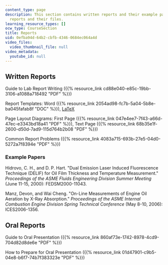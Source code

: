 ```yaml
---
content_type: page
description: This section contains written reports and their example papers and oral
  reports and their files.
learning_resource_types: []
ocw_type: CourseSection
title: Reports
uid: 0efba94d-64b2-cbfb-4346-0684ec064a4d
video_files:
  video_thumbnail_file: null
video_metadata:
  youtube_id: null
---
```


Written Reports
---------------

Guide to Lab Report Writing ({{% resource_link cd88e040-e85c-19bb-3106-a1088a718492 "PDF" %}})

Report Templates: Word ({{% resource_link 2054ad98-fc7b-5a04-5b8e-ba045fafab8f "DOC" %}}), [LaTeX](http://iel.ucdavis.edu/code/ASME/conf-1.5.html)

Page Layout Diagrams: First Page ({{% resource_link 047e4ee7-7f43-a66d-47ec-e3343bd18a41 "PDF" %}}), Text Page ({{% resource_link 68b35e1f-2600-d50d-7ad9-115d764b2b08 "PDF" %}})

Common Report Problems ({{% resource_link 4083a715-693b-27e5-04d0-5272a7f8394e "PDF" %}})

### Example Papers

Hidrovo, C. H., and D. P. Hart. "Dual Emission Laser Induced Fluorescence Technique (DELIF) for Oil Film Thickness and Temperature Measurement." _Proceedings of the ASME Fluids Engineering Division Summer Meeting_ (June 11-15, 2000): FEDSM2000-11043.

Manz, Devon, and Wai Cheng. "On-Line Measurements of Engine Oil Aeration by X-Ray Absorption." _Proceedings of the ASME Internal Combustion Engine Division Spring Technical Conference_ (May 8-10, 2006): ICES2006-1356.

Oral Reports
------------

Guide to Oral Presentation ({{% resource_link 860af73e-1742-8978-4cd9-704d82d8de6e "PDF" %}})

How to Prepare for Oral Presentation ({{% resource_link 01d47901-c9b5-04e8-b6f7-74b7f383323e "PDF" %}})